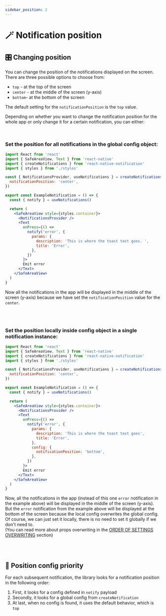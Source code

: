 ```yaml
---
sidebar_position: 2
---
```


# 🪄 Notification position
####

## 🎛 Changing position

You can change the position of the notifications displayed on the screen. <br/>
There are three possible options to choose from:

- `top` - at the top of the screen
- `center` - at the middle of the screen (y-axis)
- `bottom`- at the bottom of the screen

The default setting for the `notificationPosition` is the `top` value.

Depending on whether you want to change the notification position for the whole app or only change it for a certain notification, you can either:

<br/>

### Set the position for all notifications in the global config object:

```jsx
import React from 'react'
import { SafeAreaView, Text } from 'react-native'
import { createNotifications } from 'react-native-notification'
import { styles } from './styles'

const { NotificationsProvider, useNotifications } = createNotifications({
  notificationPosition: 'center',
})

export const ExampleNotification = () => {
  const { notify } = useNotifications()

  return (
    <SafeAreaView style={styles.container}>
      <NotificationsProvider />
      <Text
        onPress={() =>
          notify('error', {
            params: {
              description: 'This is where the toast text goes. ',
              title: 'Error',
            },
          })
        }>
        Emit error
      </Text>
    </SafeAreaView>
  )
}

```

Now all the notifications in the app will be displayed in the middle of the screen (y-axis) because we have set the `notificationPosition` value for the `center`.

<br/>
<br/>


### Set the position locally inside config object in a single notification instance:

```jsx
import React from 'react'
import { SafeAreaView, Text } from 'react-native'
import { createNotifications } from 'react-native-notification'
import { styles } from './styles'

const { NotificationsProvider, useNotifications } = createNotifications({
  notificationPosition: 'center',
})

export const ExampleNotification = () => {
  const { notify } = useNotifications()

  return (
    <SafeAreaView style={styles.container}>
      <NotificationsProvider />
      <Text
        onPress={() =>
          notify('error', {
            params: {
              description: 'This is where the toast text goes',
              title: 'Error',
            },
            config: {
              notificationPosition: 'bottom',
            },
          })
        }>
        Emit error
      </Text>
    </SafeAreaView>
  )
}
```

Now, all the notifications in the app (instead of this one `error` notification in the example above) will be displayed in the middle of the screen (y-axis).<br />
But the `error` notification from the example above will be displayed at the bottom of the screen because the local config overwrites the global config.<br/>
Of course, we can just set it locally, there is no need to set it globally if we don't need to. <br/>
(You can read more about props overwriting in the [ORDER OF SETTINGS OVERWRITING](../../docs/comprehensive-configuration/order-of-settings-overwriting) section)

<br/>
<br/>

## 🔦 Position config priority

For each subsequent notification, the library looks for a notification position in the following order:

1. First, it looks for a config defined in `notify` payload
2. Secondly, it looks for a global config from `createNotification`
3. At last, when no config is found, it uses the default behavior, which is `top`

<br/>
